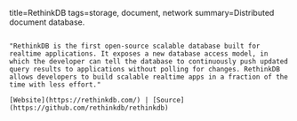 title=RethinkDB
tags=storage, document, network
summary=Distributed document database.
~~~~~~

"RethinkDB is the first open-source scalable database built for realtime applications. It exposes a new database access model, in which the developer can tell the database to continuously push updated query results to applications without polling for changes. RethinkDB allows developers to build scalable realtime apps in a fraction of the time with less effort."

[Website](https://rethinkdb.com/) | [Source](https://github.com/rethinkdb/rethinkdb)
